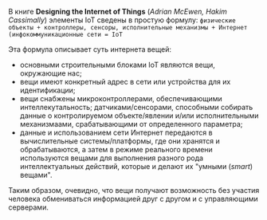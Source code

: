 В книге **Designing the Internet of Things** (*Adrian McEwen, Hakim Cassimally*) элементы IoT сведены в простую формулу: `физические объекты + контроллеры, сенсоры, исполнительные механизмы + Интернет (инфокоммуникационные сети = IoT`

Эта формула описывает суть интернета вещей:
- основными строительными блоками IoT являются вещи, окружающие нас;
- вещи имеют конкретный адрес в сети или устройства для их идентификации;
- вещи снабжены микроконтроллерами, обеспечивающими интеллекутальность; датчиками/сенсорами, способными собирать данные о контролируемом объекте/явлении и/или исполнительными механизмаами, срабатывающими от определенного параметра;
- данные и использованием сети Интернет передаются в вычислительные системы/платформы, где они хранятся и обрабатываются, а затем в режиме реального времени используются вещами для выполнения разного рода интеллектуальных действий, которые и делают их "умными (*smart*) вещами".

Таким образом, очевидно, что вещи получают возможность без участия человека обмениваться информацией друг с другом и с управляющими серверами.